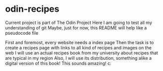 # odin-recipes

Current project is part of The Odin Project 
Here I am going to test all my understanding of git 
Maybe, just for now, this README will help like a pseudocode file 

First and foremost, every website needs a index page 
Then the task is to create a recipes page with links to all kind of recipes and images on the web
I will use an actual recipes book from my university about recipes that are typical in my region
Also, I will use its distribution, something alike a digital version of this book! This sounds amazing! c: 
